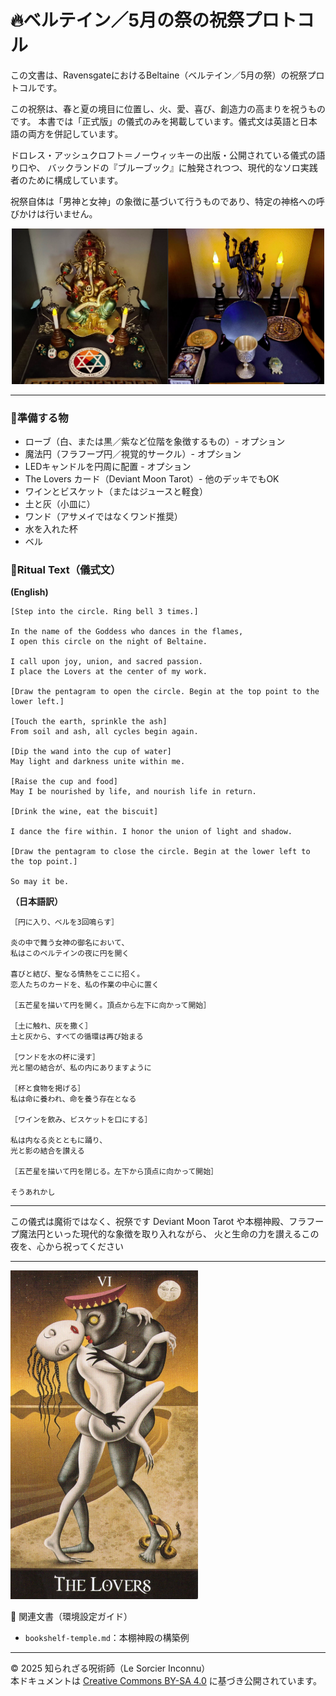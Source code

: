 # 🔥ベルテイン／5月の祭の祝祭プロトコル

この文書は、RavensgateにおけるBeltaine（ベルテイン／5月の祭）の祝祭プロトコルです。

この祝祭は、春と夏の境目に位置し、火、愛、喜び、創造力の高まりを祝うものです。
本書では「正式版」の儀式のみを掲載しています。儀式文は英語と日本語の両方を併記しています。

ドロレス・アッシュクロフト＝ノーウィッキーの出版・公開されている儀式の語り口や、
バックランドの『ブルーブック』に触発されつつ、現代的なソロ実践者のために構成しています。

祝祭自体は「男神と女神」の象徴に基づいて行うものであり、特定の神格への呼びかけは行いません。

<div align="center">
  <img src="ganesha_hekate.png" width="500">
</div>

---

### 🔹準備する物
- ローブ（白、または黒／紫など位階を象徴するもの）- オプション
- 魔法円（フラフープ円／視覚的サークル）- オプション
- LEDキャンドルを円周に配置 - オプション
- The Lovers カード（Deviant Moon Tarot）- 他のデッキでもOK
- ワインとビスケット（またはジュースと軽食）
- 土と灰（小皿に）
- ワンド（アサメイではなくワンド推奨）
- 水を入れた杯
- ベル

### 🔹Ritual Text（儀式文）

**(English)**
```
[Step into the circle. Ring bell 3 times.]

In the name of the Goddess who dances in the flames,
I open this circle on the night of Beltaine.

I call upon joy, union, and sacred passion.
I place the Lovers at the center of my work.

[Draw the pentagram to open the circle. Begin at the top point to the lower left.]

[Touch the earth, sprinkle the ash]
From soil and ash, all cycles begin again.

[Dip the wand into the cup of water]
May light and darkness unite within me.

[Raise the cup and food]
May I be nourished by life, and nourish life in return.

[Drink the wine, eat the biscuit]

I dance the fire within. I honor the union of light and shadow.

[Draw the pentagram to close the circle. Begin at the lower left to the top point.]

So may it be.
```

**（日本語訳）**
```
［円に入り、ベルを3回鳴らす］

炎の中で舞う女神の御名において、
私はこのベルテインの夜に円を開く

喜びと結び、聖なる情熱をここに招く。
恋人たちのカードを、私の作業の中心に置く

［五芒星を描いて円を開く。頂点から左下に向かって開始］

［土に触れ、灰を撒く］
土と灰から、すべての循環は再び始まる

［ワンドを水の杯に浸す］
光と闇の結合が、私の内にありますように

［杯と食物を掲げる］
私は命に養われ、命を養う存在となる

［ワインを飲み、ビスケットを口にする］

私は内なる炎とともに踊り、
光と影の結合を讃える

［五芒星を描いて円を閉じる。左下から頂点に向かって開始］

そうあれかし
```

---

この儀式は魔術ではなく、祝祭です
Deviant Moon Tarot や本棚神殿、フラフープ魔法円といった現代的な象徴を取り入れながら、
火と生命の力を讃えるこの夜を、心から祝ってください

---

<img src="the_lovers.jpg" width="300">

📎 関連文書（環境設定ガイド）
- `bookshelf-temple.md`：本棚神殿の構築例

---

© 2025 知られざる呪術師（Le Sorcier Inconnu）  
本ドキュメントは [Creative Commons BY-SA 4.0](https://creativecommons.org/licenses/by-sa/4.0/deed.ja) に基づき公開されています。
